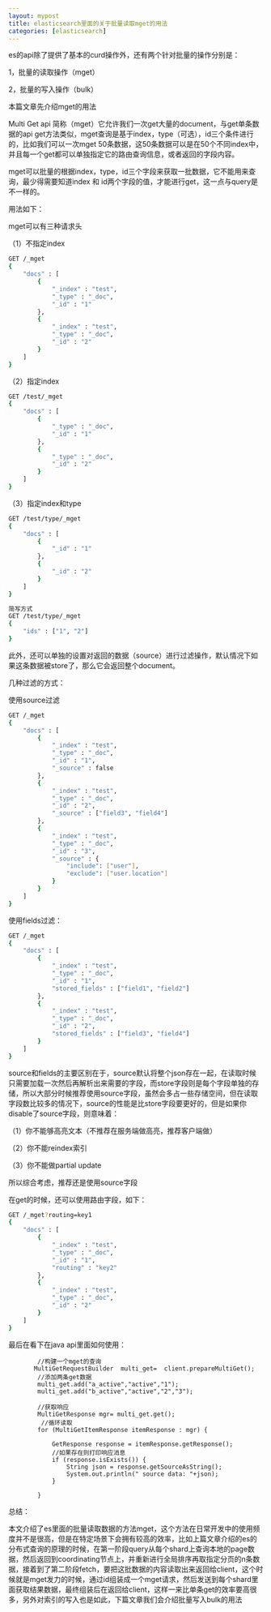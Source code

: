 ```yaml
---
layout: mypost
title: elasticsearch里面的关于批量读取mget的用法
categories: [elasticsearch]
---
```


es的api除了提供了基本的curd操作外，还有两个针对批量的操作分别是：

1，批量的读取操作（mget）

2，批量的写入操作（bulk）


本篇文章先介绍mget的用法



Multi Get api 简称（mget）它允许我们一次get大量的document，与get单条数据的api get方法类似，mget查询是基于index，type（可选），id三个条件进行的，比如我们可以一次mget 50条数据，这50条数据可以是在50个不同index中，并且每一个get都可以单独指定它的路由查询信息，或者返回的字段内容。


mget可以批量的根据index，type，id三个字段来获取一批数据，它不能用来查询，最少得需要知道index 和 id两个字段的值，才能进行get，这一点与query是不一样的。


用法如下： 

mget可以有三种请求头 

（1）不指定index 
````sh
GET /_mget 
{
    "docs" : [
        {
            "_index" : "test",
            "_type" : "_doc",
            "_id" : "1"
        },
        {
            "_index" : "test",
            "_type" : "_doc",
            "_id" : "2"
        }
    ]
}
````

（2）指定index

````sh
GET /test/_mget
{
    "docs" : [
        {
            "_type" : "_doc",
            "_id" : "1"
        },
        {
            "_type" : "_doc",
            "_id" : "2"
        }
    ]
}
````

（3）指定index和type

````sh
GET /test/type/_mget
{
    "docs" : [
        {
            "_id" : "1"
        },
        {
            "_id" : "2"
        }
    ]
}

简写方式
GET /test/type/_mget
{
    "ids" : ["1", "2"]
}
````

此外，还可以单独的设置对返回的数据（source）进行过滤操作，默认情况下如果这条数据被store了，那么它会返回整个document。

几种过滤的方式：

使用source过滤
````sh
GET /_mget
{
    "docs" : [
        {
            "_index" : "test",
            "_type" : "_doc",
            "_id" : "1",
            "_source" : false
        },
        {
            "_index" : "test",
            "_type" : "_doc",
            "_id" : "2",
            "_source" : ["field3", "field4"]
        },
        {
            "_index" : "test",
            "_type" : "_doc",
            "_id" : "3",
            "_source" : {
                "include": ["user"],
                "exclude": ["user.location"]
            }
        }
    ]
}

````

使用fields过滤：

````sh
GET /_mget
{
    "docs" : [
        {
            "_index" : "test",
            "_type" : "_doc",
            "_id" : "1",
            "stored_fields" : ["field1", "field2"]
        },
        {
            "_index" : "test",
            "_type" : "_doc",
            "_id" : "2",
            "stored_fields" : ["field3", "field4"]
        }
    ]
}
````

source和fields的主要区别在于，source默认将整个json存在一起，在读取时候只需要加载一次然后再解析出来需要的字段，而store字段则是每个字段单独的存储，所以大部分时候推荐使用source字段，虽然会多占一些存储空间，但在读取字段数比较多的情况下，source的性能是比store字段要更好的，但是如果你disable了source字段，则意味着：

（1）你不能够高亮文本（不推荐在服务端做高亮，推荐客户端做）

（2）你不能reindex索引

（3）你不能做partial update

所以综合考虑，推荐还是使用source字段

在get的时候，还可以使用路由字段，如下：
````sh
GET /_mget?routing=key1
{
    "docs" : [
        {
            "_index" : "test",
            "_type" : "_doc",
            "_id" : "1",
            "routing" : "key2"
        },
        {
            "_index" : "test",
            "_type" : "_doc",
            "_id" : "2"
        }
    ]
}
````


最后在看下在java api里面如何使用：


````
        //构建一个mget的查询
       MultiGetRequestBuilder  multi_get=  client.prepareMultiGet();
        //添加两条get数据
        multi_get.add("a_active","active","1");
        multi_get.add("b_active","active","2","3");

        //获取响应
        MultiGetResponse mgr= multi_get.get();
         //循环读取
        for (MultiGetItemResponse itemResponse : mgr) {

            GetResponse response = itemResponse.getResponse();
            //如果存在则打印响应消息
            if (response.isExists()) {
                String json = response.getSourceAsString();
                System.out.println(" source data: "+json);
            }

        }
````




总结：


本文介绍了es里面的批量读取数据的方法mget，这个方法在日常开发中的使用频度并不是很高，但是在特定场景下会拥有较高的效率，比如上篇文章介绍的es的分布式查询的原理的时候，在第一阶段query从每个shard上查询本地的page数据，然后返回到coordinating节点上，并重新进行全局排序再取指定分页的n条数据，接着到了第二阶段fetch，要把这批数据的内容读取出来返回给client，这个时候就是mget发力的时候，通过id组装成一个mget请求，然后发送到每个shard里面获取结果数据，最终组装后在返回给client，这样一来比单条get的效率要高很多，另外对索引的写入也是如此，下篇文章我们会介绍批量写入bulk的用法



